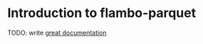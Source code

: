 # Introduction to flambo-parquet

TODO: write [great documentation](http://jacobian.org/writing/what-to-write/)
